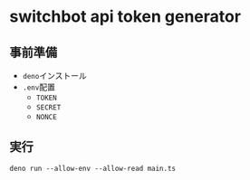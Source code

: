 # switchbot api token generator

## 事前準備

- `deno`インストール
- `.env`配置
  - `TOKEN`
  - `SECRET`
  - `NONCE`

## 実行

```
deno run --allow-env --allow-read main.ts
```
